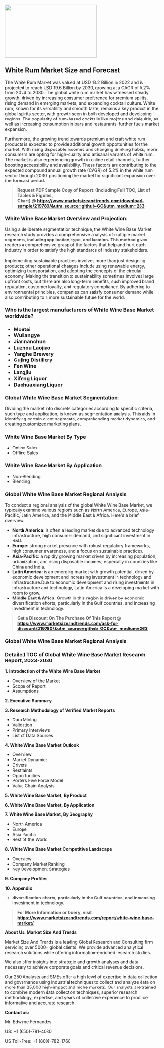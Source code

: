 <p><img class="alignnone size-medium wp-image-20088" src="https://ffe5etoiles.com/wp-content/uploads/2024/12/MST1-300x171.png" alt="" width="300" height="171" /></p><h2>White Rum Market Size and Forecast</h2><p>The White Rum Market was valued at USD 13.2 Billion in 2022 and is projected to reach USD 19.6 Billion by 2030, growing at a CAGR of 5.2% from 2024 to 2030. The global white rum market has witnessed steady growth, driven by increasing consumer preference for premium spirits, rising demand in emerging markets, and expanding cocktail culture. White rum, known for its versatility and smooth taste, remains a key product in the global spirits sector, with growth seen in both developed and developing regions. The popularity of rum-based cocktails like mojitos and daiquiris, as well as increasing consumption in bars and restaurants, further fuels market expansion.</p><p>Furthermore, the growing trend towards premium and craft white rum products is expected to provide additional growth opportunities for the market. With rising disposable incomes and changing drinking habits, more consumers are opting for high-quality and artisanal variants of white rum. The market is also experiencing growth in online retail channels, further boosting accessibility and availability. These factors are contributing to the expected compound annual growth rate (CAGR) of 5.2% in the white rum sector through 2030, positioning the market for significant expansion over the forecast period.</p></p><blockquote id="" class=""><strong>Request PDF Sample Copy of Report: (Including Full TOC, List of Tables &amp; Figures, Chart)&nbsp;@&nbsp;<strong><a href="https://www.marketsizeandtrends.com/download-sample/219780/&utm_source=github-GC&utm_medium=263" target="_blank">https://www.marketsizeandtrends.com/download-sample/219780/&utm_source=github-GC&utm_medium=263</a></strong></strong></blockquote><h3 id="" class="">White Wine Base Market&nbsp;Overview and Projection:</h3><p id="" class="">Using a deliberate segmentation technique, the White Wine Base Market research study provides a comprehensive analysis of multiple market segments, including application, type, and location. This method gives readers a comprehensive grasp of the factors that help and hurt each industry in order to satisfy the high standards of industry stakeholders. <br /> <br />Implementing sustainable practices involves more than just designing products; other operational changes include using renewable energy, optimizing transportation, and adopting the concepts of the circular economy. Making the transition to sustainability sometimes involves large upfront costs, but there are also long-term benefits, such improved brand reputation, customer loyalty, and regulatory compliance. By adhering to environmental principles, companies can satisfy consumer demand while also contributing to a more sustainable future for the world.</p><h3 id="" class="">Who is the largest manufacturers of&nbsp;White Wine Base Market worldwide?</h3><h3 class=""><p><ul><li>Moutai </li><li> Wuliangye </li><li> Jiannanchun </li><li> Luzhou Laojiao </li><li> Yanghe Brewery </li><li> Gujing Distillery </li><li> Fen Wine </li><li> Langjiu </li><li> Xifeng Liquor </li><li> Daohuaxiang Liquor</li></ul></p></h3><h3 id="" class="">Global&nbsp;White Wine Base Market Segmentation:</h3><p id="" class="">Dividing the market into discrete categories according to specific criteria, such type and application, is known as segmentation analysis. This aids in identifying certain client segments, comprehending market dynamics, and creating customized marketing plans.</p><h3 id="" class="">White Wine Base Market&nbsp;By Type</h3><p><p><ul><li>Online Sales</li><li> Offline Sales</p></li></ul></p></p><h3 id="" class="">White Wine Base Market&nbsp;By Application</h3><p class=""><p><ul><li>Non-Blending</li><li> Blending</li></ul></p></p><h3 id="" class="">Global White Wine Base Market Regional Analysis</h3><p id="" class="">To conduct a regional analysis of the global White Wine Base Market, we typically examine various regions such as North America, Europe, Asia-Pacific, Latin America, and the Middle East &amp; Africa. Here's a brief overview:</p><ul><li><strong>North America</strong>: is often a leading market due to advanced technology infrastructure, high consumer demand, and significant investment in R&amp;D.</li><li><strong>Europe</strong>: strong market presence with robust regulatory frameworks, high consumer awareness, and a focus on sustainable practices.</li><li><strong>Asia-Pacific</strong>: a rapidly growing market driven by increasing population, urbanization, and rising disposable incomes, especially in countries like China and India.</li><li><strong>Latin America</strong>: is an emerging market with growth potential, driven by economic development and increasing investment in technology and infrastructure.Due to economic development and rising investments in infrastructure and technology, Latin America is a developing market with room to grow.</li><li><strong>Middle East &amp; Africa</strong>: Growth in this region is driven by economic diversification efforts, particularly in the Gulf countries, and increasing investment in technology.</li></ul><blockquote id="" class=""><strong>Get a Discount On The Purchase Of This Report @ <strong><a href="https://www.marketsizeandtrends.com/ask-for-discount/219780/&utm_source=github-GC&utm_medium=263" target="_blank">https://www.marketsizeandtrends.com/ask-for-discount/219780/&utm_source=github-GC&utm_medium=263</a></strong></strong></blockquote><h3 id="" class="">Global White Wine Base Market Regional Analysis</h3><h3 id="" class="">Detailed TOC of Global White Wine Base Market Research Report, 2023-2030</h3><p id="" class=""><strong>1. Introduction of the White Wine Base Market</strong></p><ul><li>Overview of the Market</li><li>Scope of Report</li><li>Assumptions</li></ul><p id="" class=""><strong>2. Executive Summary</strong></p><p id="" class=""><strong>3. Research Methodology of Verified Market Reports</strong></p><ul><li>Data Mining</li><li>Validation</li><li>Primary Interviews</li><li>List of Data Sources</li></ul><p id="" class=""><strong>4. White Wine Base Market Outlook</strong></p><ul><li>Overview</li><li>Market Dynamics</li><li>Drivers</li><li>Restraints</li><li>Opportunities</li><li>Porters Five Force Model</li><li>Value Chain Analysis</li></ul><p id="" class=""><strong>5. White Wine Base Market, By Product</strong></p><p id="" class=""><strong>6. White Wine Base Market, By Application</strong></p><p id="" class=""><strong>7. White Wine Base Market, By Geography</strong></p><ul><li>North America</li><li>Europe</li><li>Asia Pacific</li><li>Rest of the World</li></ul><p id="" class=""><strong>8. White Wine Base Market Competitive Landscape</strong></p><ul><li>Overview</li><li>Company Market Ranking</li><li>Key Development Strategies</li></ul><p id="" class=""><strong>9. Company Profiles</strong></p><p id="" class=""><strong>10. Appendix</strong></p><ul><li>diversification efforts, particularly in the Gulf countries, and increasing investment in technology.</li></ul><blockquote id="" class=""><strong>For More Information or Query, visit <strong><strong><a href="https://www.marketsizeandtrends.com/report/white-wine-base-market/" target="_blank">https://www.marketsizeandtrends.com/report/white-wine-base-market/</a></strong></strong></strong></blockquote><p id="" class=""><strong>About Us: Market Size And Trends</strong></p><p id="" class="">Market Size And Trends is a leading Global Research and Consulting firm servicing over 5000+ global clients. We provide advanced analytical research solutions while offering information-enriched research studies.</p><p id="" class="">We also offer insights into strategic and growth analyses and data necessary to achieve corporate goals and critical revenue decisions.</p><p id="" class="">Our 250 Analysts and SMEs offer a high level of expertise in data collection and governance using industrial techniques to collect and analyze data on more than 25,000 high-impact and niche markets. Our analysts are trained to combine modern data collection techniques, superior research methodology, expertise, and years of collective experience to produce informative and accurate research.</p><p id="" class=""><strong>Contact us:</strong></p><p id="" class="">Mr. Edwyne Fernandes</p><p id="" class="">US: +1 (650)-781-4080</p><p id="" class="">US Toll-Free: +1 (800)-782-1768</p>
